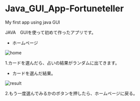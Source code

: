 # Java_GUI_App-Fortuneteller

My first app using java GUI



JAVA　GUIを使って初めて作ったアプリです。



- ホームページ

![home](C:\Users\students\Documents\GitHub\Java_GUI_App-Fortuneteller\home.jpg)



1.カードを選んだら、占いの結果がランダムに出てきます。

- カードを選んだ結果。

![result](C:\Users\students\Documents\GitHub\Java_GUI_App-Fortuneteller\result.jpg)

2.もう一度選んでみるかのボタンを押したら、ホームページに戻る。
